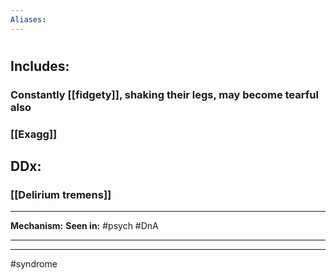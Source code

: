```yaml
---
Aliases:
---
```

# 
## Includes:
### Constantly [[fidgety]], shaking their legs, may become tearful also
### [[Exagg]]
## DDx:
### [[Delirium tremens]]

---
**Mechanism:**
**Seen in:** #psych #DnA 

---


---
#syndrome 